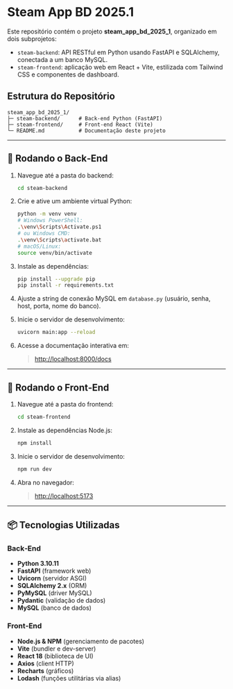 # Steam App BD 2025.1

Este repositório contém o projeto **steam\_app\_bd\_2025\_1**, organizado em dois subprojetos:

* `steam-backend`: API RESTful em Python usando FastAPI e SQLAlchemy, conectada a um banco MySQL.
* `steam-frontend`: aplicação web em React + Vite, estilizada com Tailwind CSS e componentes de dashboard.

## Estrutura do Repositório

```
steam_app_bd_2025_1/
├─ steam-backend/      # Back-end Python (FastAPI)
├─ steam-frontend/     # Front-end React (Vite)
└─ README.md           # Documentação deste projeto
```

---

## 🚀 Rodando o Back‑End

1. Navegue até a pasta do backend:

   ```bash
   cd steam-backend
   ```
2. Crie e ative um ambiente virtual Python:

   ```bash
   python -m venv venv
   # Windows PowerShell:
   .\venv\Scripts\Activate.ps1
   # ou Windows CMD:
   .\venv\Scripts\activate.bat
   # macOS/Linux:
   source venv/bin/activate
   ```
3. Instale as dependências:

   ```bash
   pip install --upgrade pip
   pip install -r requirements.txt
   ```
4. Ajuste a string de conexão MySQL em `database.py` (usuário, senha, host, porta, nome do banco).
5. Inicie o servidor de desenvolvimento:

   ```bash
   uvicorn main:app --reload
   ```
6. Acesse a documentação interativa em:

   > [http://localhost:8000/docs](http://localhost:8000/docs)

---

## 🚀 Rodando o Front‑End

1. Navegue até a pasta do frontend:

   ```bash
   cd steam-frontend
   ```
2. Instale as dependências Node.js:

   ```bash
   npm install
   ```

3. Inicie o servidor de desenvolvimento:

   ```bash
   npm run dev
   ```
4. Abra no navegador:

   > [http://localhost:5173](http://localhost:5173)

---

## 📦 Tecnologias Utilizadas

### Back‑End

* **Python 3.10.11**
* **FastAPI** (framework web)
* **Uvicorn** (servidor ASGI)
* **SQLAlchemy 2.x** (ORM)
* **PyMySQL** (driver MySQL)
* **Pydantic** (validação de dados)
* **MySQL** (banco de dados)

### Front‑End

* **Node.js & NPM** (gerenciamento de pacotes)
* **Vite** (bundler e dev-server)
* **React 18** (biblioteca de UI)
* **Axios** (client HTTP)
* **Recharts** (gráficos)
* **Lodash** (funções utilitárias via alias)
